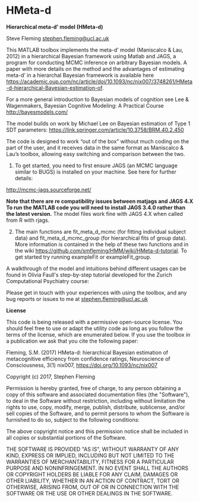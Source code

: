 HMeta-d
===

**Hierarchical meta-d' model (HMeta-d)**

Steve Fleming
stephen.fleming@ucl.ac.uk 

This MATLAB toolbox implements the meta-d’ model (Maniscalco & Lau, 2012) in a hierarchical Bayesian framework using Matlab and JAGS, a program for conducting MCMC inference on arbitrary Bayesian models. A paper with more details on the method and the advantages of estimating meta-d’ in a hierarchal Bayesian framework is available here https://academic.oup.com/nc/article/doi/10.1093/nc/nix007/3748261/HMeta-d-hierarchical-Bayesian-estimation-of.

For a more general introduction to Bayesian models of cognition see Lee & Wagenmakers, Bayesian Cognitive Modeling: A Practical Course http://bayesmodels.com/

The model builds on work by Michael Lee on Bayesian estimation of Type 1 SDT parameters: https://link.springer.com/article/10.3758/BRM.40.2.450 

The code is designed to work “out of the box” without much coding on the part of the user, and it receives data in the same format as Maniscalco & Lau’s toolbox, allowing easy switching and comparison between the two.

1) To get started, you need to first ensure JAGS (an MCMC language similar to BUGS) is installed on your machine. See here for further details:

http://mcmc-jags.sourceforge.net/

**Note that there are re compatibility issues between matjags and JAGS 4.X To run the MATLAB code you will need to install JAGS 3.4.0 rather than the latest version.** The model files work fine with JAGS 4.X when called from R with rjags.

2) The main functions are fit_meta_d_mcmc (for fitting individual subject data) and fit_meta_d_mcmc_group (for hierarchical fits of group data). More information is contained in the help of these two functions and in the wiki https://github.com/smfleming/HMM/wiki/HMeta-d-tutorial. To get started try running exampleFit or exampleFit_group. 

A walkthrough of the model and intuitions behind different usages can be found in Olivia Faull's step-by-step tutorial developed for the Zurich Computational Psychiatry course: 

Please get in touch with your experiences with using the toolbox, and any bug reports or issues to me at stephen.fleming@ucl.ac.uk 

**License**

This code is being released with a permissive open-source license. You should feel free to use or adapt the utility code as long as you follow the terms of the license, which are enumerated below. If you use the toolbox in a publication we ask that you cite the following paper:

Fleming, S.M. (2017) HMeta-d: hierarchical Bayesian estimation of metacognitive efficiency from confidence ratings, Neuroscience of Consciousness, 3(1) nix007, https://doi.org/10.1093/nc/nix007

Copyright (c) 2017, Stephen Fleming

Permission is hereby granted, free of charge, to any person obtaining a copy of this software and associated documentation files (the "Software"), to deal in the Software without restriction, including without limitation the rights to use, copy, modify, merge, publish, distribute, sublicense, and/or sell copies of the Software, and to permit persons to whom the Software is furnished to do so, subject to the following conditions:

The above copyright notice and this permission notice shall be included in all copies or substantial portions of the Software.

THE SOFTWARE IS PROVIDED "AS IS", WITHOUT WARRANTY OF ANY KIND, EXPRESS OR IMPLIED, INCLUDING BUT NOT LIMITED TO THE WARRANTIES OF MERCHANTABILITY, FITNESS FOR A PARTICULAR PURPOSE AND NONINFRINGEMENT. IN NO EVENT SHALL THE AUTHORS OR COPYRIGHT HOLDERS BE LIABLE FOR ANY CLAIM, DAMAGES OR OTHER LIABILITY, WHETHER IN AN ACTION OF CONTRACT, TORT OR OTHERWISE, ARISING FROM, OUT OF OR IN CONNECTION WITH THE SOFTWARE OR THE USE OR OTHER DEALINGS IN THE SOFTWARE.
